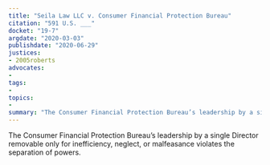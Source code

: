 ```yaml
---
title: "Seila Law LLC v. Consumer Financial Protection Bureau"
citation: "591 U.S. ___"
docket: "19-7"
argdate: "2020-03-03"
publishdate: "2020-06-29"
justices:
- 2005roberts
advocates:
- 
tags:
- 
topics:
- 
summary: "The Consumer Financial Protection Bureau’s leadership by a single Director removable only for inefficiency, neglect, or malfeasance violates the separation of powers."
---
```

The Consumer Financial Protection Bureau’s leadership by a single Director removable only for inefficiency, neglect, or malfeasance violates the separation of powers.